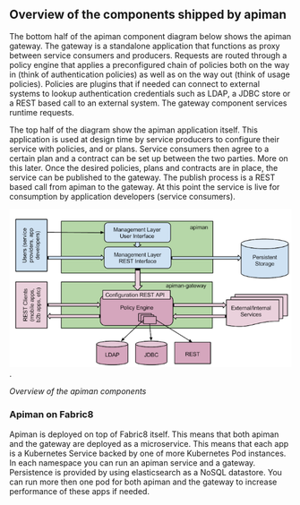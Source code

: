 ## Overview of the components shipped by apiman

The bottom half of the apiman component diagram below shows the apiman gateway. The gateway is a standalone application that functions as proxy between service consumers and producers. Requests are routed through a policy engine that applies a preconfigured chain of policies both on the way in (think of authentication policies) as well as on the way out (think of usage policies). Policies are plugins that if needed can connect to external systems to lookup authentication credentials such as LDAP, a JDBC store or a REST based call to an external system. The gateway component services runtime requests. 

The top half of the diagram show the apiman application itself. This application is used at design time by service producers to configure their service with policies, and or plans. Service consumers then agree to a certain plan and a contract can be set up between the two parties. More on this later. Once the desired policies, plans and contracts are in place, the service can be published to the gateway. The publish process is a REST based call from apiman to the gateway. At this point the service is live for consumption by application developers (service consumers).

![apiman overview diagram](images/apiman1.png).

_Overview of the apiman components_

### Apiman on Fabric8

Apiman is deployed on top of Fabric8 itself. This means that both apiman and the gateway are deployed as a microservice. This means that each app is a Kubernetes Service backed by one of more Kubernetes Pod instances. In each namespace you can run an apiman service and a gateway. Persistence is provided by using elasticsearch as a NoSQL datastore. You can run more then one pod for both apiman and the gateway to increase performance of these apps if needed.